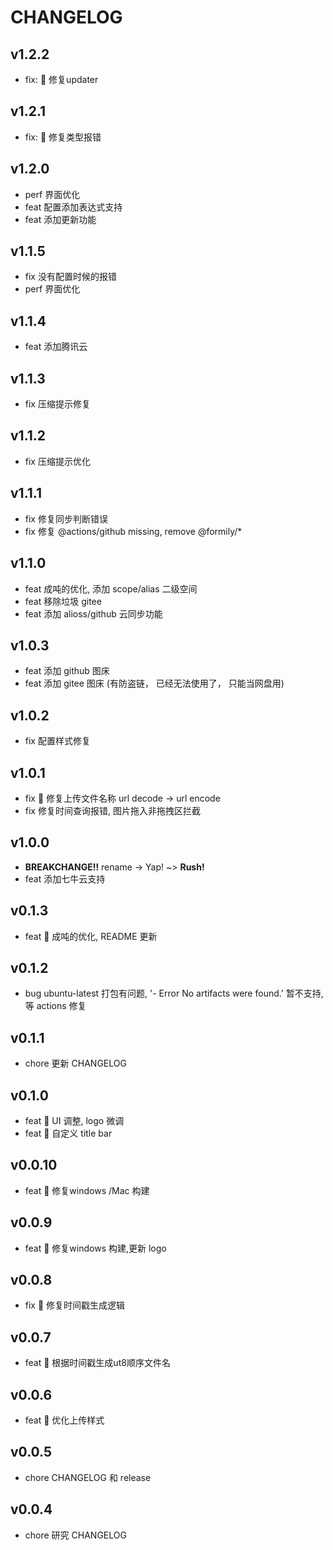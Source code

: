 # CHANGELOG


## v1.2.2
- fix: 🐛 修复updater
## v1.2.1
- fix: 🐛 修复类型报错

## v1.2.0
- perf 界面优化
- feat 配置添加表达式支持
- feat 添加更新功能

## v1.1.5
- fix 没有配置时候的报错
- perf 界面优化

## v1.1.4
- feat 添加腾讯云

## v1.1.3
- fix 压缩提示修复
## v1.1.2
- fix 压缩提示优化

## v1.1.1
- fix 修复同步判断错误
- fix 修复 @actions/github missing, remove @formily/*

## v1.1.0
- feat 成吨的优化, 添加 scope/alias 二级空间
- feat 移除垃圾 gitee
- feat 添加 alioss/github 云同步功能
## v1.0.3
- feat 添加 github 图床
- feat 添加 gitee 图床 (有防盗链， 已经无法使用了， 只能当网盘用)

## v1.0.2
- fix 配置样式修复

## v1.0.1
- fix 🐛 修复上传文件名称 url decode -> url encode
- fix 修复时间查询报错, 图片拖入非拖拽区拦截

## v1.0.0
- **BREAKCHANGE!!** rename -> Yap! ~> **Rush!**
- feat 添加七牛云支持

## v0.1.3
- feat 🎸 成吨的优化, README 更新
## v0.1.2
- bug ubuntu-latest 打包有问题, '- Error No artifacts were found.' 暂不支持, 等 actions 修复

## v0.1.1
- chore 更新 CHANGELOG

## v0.1.0
- feat 🎸 UI 调整, logo 微调
- feat 🎸 自定义 title bar

## v0.0.10
- feat 🎸 修复windows /Mac 构建

## v0.0.9
- feat 🎸 修复windows 构建,更新 logo

## v0.0.8

- fix 🐛 修复时间戳生成逻辑

## v0.0.7

- feat 🎸 根据时间戳生成ut8顺序文件名

## v0.0.6

- feat 🎸 优化上传样式
## v0.0.5

- chore CHANGELOG 和 release
## v0.0.4

- chore 研究 CHANGELOG
